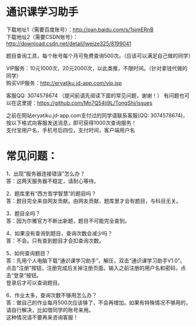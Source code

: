 通识课学习助手
=======
下载地址1（需要百度账号）：http://pan.baidu.com/s/1sjmERnB  
下载地址2（需要CSDN账号）：http://download.csdn.net/detail/lweize325/8199041  

题目查询工具，每个账号每个月可免费查询500次。（应该可以满足自己做的同学） 

VIP服务：10元1000次，20元2000次，以此类推，不限时间。（针对拿钱代做的同学）  
购买VIP服务：http://eryatiku.jd-app.com/vip.jsp

客服QQ: 3074578674  （提问前请先阅读下面的常见问题，谢谢！）
有问题也可以在这里提：https://github.com/Mn7Q54ji9L/TongShi/issues

之前在网站eryatiku.jd-app.com支付过的同学请联系客服(QQ: 3074578674)，按以下格式向客服发送消息，即可获得1000次查询服务！  
支付宝用户名，手机号后四位，支付时间，客户端用户名

常见问题：
=======
1、出现“服务器连接错误”怎么办？  
答：这两天服务器不稳定，请耐心等待。  

2、题库里有“西方哲学智慧”的题目吗？  
答：题目完全来自网友贡献。由网友贡献，题库里才会有题目，与科目无关。  

3、题目全吗？  
答：因为尔雅官方不断出新题，题目不可能完全查到。  

4、如果没有查询到题目，查询次数会减少吗？  
答：不会。只有查到题目才会扣查询次数。  

5、如何查询题目？  
答：先用个人电脑下载“通识课学习助手”，解压，双击“通识课学习助手V1.0”。  
点击“注册”按钮，注册完成后关掉注册页面。输入之前注册的用户名和密码，点击“登录”按钮。  
登录后才可以查询题目。  

6、作业太多，查询次数不够用怎么办？  
答：做自己的作业每月500次应该够了，不会再增加。如果有特殊情况不够用的，请自行解决，比如借同学的账号来用。  
这种情况请不要再来咨询客服！
